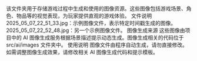 该文件夹用于存储游戏过程中生成和使用的图像资源。这些图像包括游戏场景、角色、物品等的视觉表现，为玩家提供直观的游戏体验。
文件说明
2025_05_07_22_51_33.jpg：示例图像文件，表示特定时间戳生成的图像。
2025_05_07_22_52_48.jpg：另一个示例图像文件。
图像生成来源
这些图像由项目中的 AI 图像生成服务根据场景描述提示动态生成。图像生成相关的代码位于 src/ai/images 文件夹中。
使用说明
图像文件由程序自动生成，请勿直接修改。
如需调整图像生成效果，请修改相关 AI 图像生成代码和提示模板。